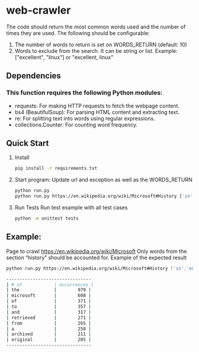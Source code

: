 # web-crawler

The code should return the most common words used and the number of times they are used. The following should be configurable:
1. The number of words to return is set on WORDS_RETURN (default: 10)
2. Words to exclude from the search. It can be string or list. Example: ["excellent", "linux"] or "excellent, linux"

## Dependencies

### This function requires the following Python modules:

- requests: For making HTTP requests to fetch the webpage content.
- bs4 (BeautifulSoup): For parsing HTML content and extracting text.
- re: For splitting text into words using regular expressions.
- collections.Counter: For counting word frequency.

## Quick Start

1. Install 

   ```bash
   pip install -r requirements.txt
   ```

2. Start program:
   Update url and exception as well as the WORDS_RETURN

   ```bash
   python run.py
   python run.py https://en.wikipedia.org/wiki/Microsoft#History ['in', 'on']
   ```
3. Run Tests
   Run test example with all test cases

   ```bash
   python -m unittest tests
   ```
## Example:

Page to crawl
https://en.wikipedia.org/wiki/Microsoft
Only words from the section “history” should be accounted for.
Example of the expected result
```bash
python run.py https://en.wikipedia.org/wiki/Microsoft#History ['in','on']

--------------------------------
| # of            | occurrences |
| the             |        979 |
| microsoft       |        608 |
| of              |        371 |
| to              |        357 |
| and             |        317 |
| retrieved       |        271 |
| from            |        265 |
| a               |        258 |
| archived        |        211 |
| original        |        205 |
--------------------------------

```
	

